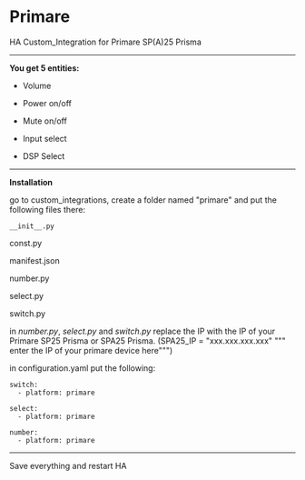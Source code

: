 # Primare

HA Custom_Integration for Primare SP(A)25 Prisma
<hr>
<B> You get 5 entities:</B>

- Volume

- Power on/off

- Mute on/off 

- Input select

- DSP Select

<hr>
<B>Installation</B>

go to custom_integrations, create a folder named "primare"
and put the following files there:

`__init__.py`

const.py

manifest.json

number.py

select.py

switch.py


in *number.py*, *select.py* and *switch.py* replace the IP with the IP of your Primare SP25 Prisma or SPA25 Prisma.
(SPA25_IP = "xxx.xxx.xxx.xxx" """ enter the IP of your primare device here""")

in configuration.yaml put the following:
```
switch:
  - platform: primare

select:
  - platform: primare

number:   
  - platform: primare
```
<hr>
Save everything and restart HA
